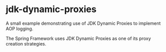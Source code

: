 # jdk-dynamic-proxies
A small example demonstrating use of JDK Dynamic Proxies to implement AOP logging.

The Spring Framework uses JDK Dynamic Proxies as one of its proxy creation strategies. 

